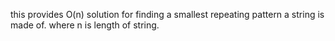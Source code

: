 this provides O(n) solution for finding a smallest repeating pattern a string is made of.
where n is length of string.
